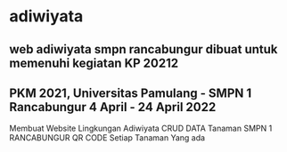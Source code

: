 # adiwiyata
web adiwiyata smpn rancabungur
dibuat untuk memenuhi kegiatan KP 20212
-
PKM 2021, Universitas Pamulang - SMPN 1 Rancabungur
4 April - 24 April 2022
-
Membuat Website Lingkungan Adiwiyata
CRUD DATA Tanaman SMPN 1 RANCABUNGUR
QR CODE Setiap Tanaman Yang ada
